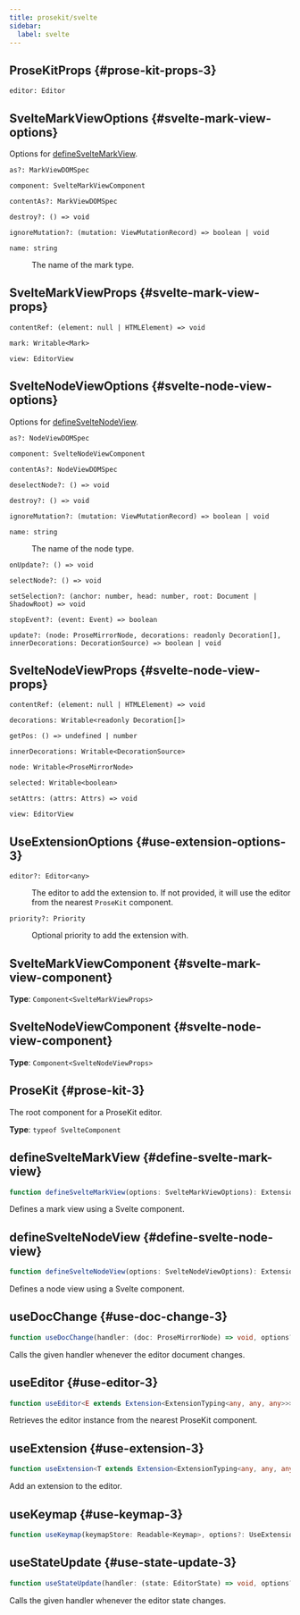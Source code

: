 ```yaml
---
title: prosekit/svelte
sidebar:
  label: svelte
---
```



## ProseKitProps {#prose-kit-props-3}

<dl>

<dt>

`editor: Editor`

</dt>

<dd>

</dd>

</dl>

## SvelteMarkViewOptions {#svelte-mark-view-options}

Options for [defineSvelteMarkView](svelte.md#define-svelte-mark-view).

<dl>

<dt>

`as?: MarkViewDOMSpec`

</dt>

<dd>

</dd>

<dt>

`component: SvelteMarkViewComponent`

</dt>

<dd>

</dd>

<dt>

`contentAs?: MarkViewDOMSpec`

</dt>

<dd>

</dd>

<dt>

`destroy?: () => void`

</dt>

<dd>

</dd>

<dt>

`ignoreMutation?: (mutation: ViewMutationRecord) => boolean | void`

</dt>

<dd>

</dd>

<dt>

`name: string`

</dt>

<dd>

The name of the mark type.

</dd>

</dl>

## SvelteMarkViewProps {#svelte-mark-view-props}

<dl>

<dt>

`contentRef: (element: null | HTMLElement) => void`

</dt>

<dd>

</dd>

<dt>

`mark: Writable<Mark>`

</dt>

<dd>

</dd>

<dt>

`view: EditorView`

</dt>

<dd>

</dd>

</dl>

## SvelteNodeViewOptions {#svelte-node-view-options}

Options for [defineSvelteNodeView](svelte.md#define-svelte-node-view).

<dl>

<dt>

`as?: NodeViewDOMSpec`

</dt>

<dd>

</dd>

<dt>

`component: SvelteNodeViewComponent`

</dt>

<dd>

</dd>

<dt>

`contentAs?: NodeViewDOMSpec`

</dt>

<dd>

</dd>

<dt>

`deselectNode?: () => void`

</dt>

<dd>

</dd>

<dt>

`destroy?: () => void`

</dt>

<dd>

</dd>

<dt>

`ignoreMutation?: (mutation: ViewMutationRecord) => boolean | void`

</dt>

<dd>

</dd>

<dt>

`name: string`

</dt>

<dd>

The name of the node type.

</dd>

<dt>

`onUpdate?: () => void`

</dt>

<dd>

</dd>

<dt>

`selectNode?: () => void`

</dt>

<dd>

</dd>

<dt>

`setSelection?: (anchor: number, head: number, root: Document | ShadowRoot) => void`

</dt>

<dd>

</dd>

<dt>

`stopEvent?: (event: Event) => boolean`

</dt>

<dd>

</dd>

<dt>

`update?: (node: ProseMirrorNode, decorations: readonly Decoration[], innerDecorations: DecorationSource) => boolean | void`

</dt>

<dd>

</dd>

</dl>

## SvelteNodeViewProps {#svelte-node-view-props}

<dl>

<dt>

`contentRef: (element: null | HTMLElement) => void`

</dt>

<dd>

</dd>

<dt>

`decorations: Writable<readonly Decoration[]>`

</dt>

<dd>

</dd>

<dt>

`getPos: () => undefined | number`

</dt>

<dd>

</dd>

<dt>

`innerDecorations: Writable<DecorationSource>`

</dt>

<dd>

</dd>

<dt>

`node: Writable<ProseMirrorNode>`

</dt>

<dd>

</dd>

<dt>

`selected: Writable<boolean>`

</dt>

<dd>

</dd>

<dt>

`setAttrs: (attrs: Attrs) => void`

</dt>

<dd>

</dd>

<dt>

`view: EditorView`

</dt>

<dd>

</dd>

</dl>

## UseExtensionOptions {#use-extension-options-3}

<dl>

<dt>

`editor?: Editor<any>`

</dt>

<dd>

The editor to add the extension to. If not provided, it will use the
editor from the nearest `ProseKit` component.

</dd>

<dt>

`priority?: Priority`

</dt>

<dd>

Optional priority to add the extension with.

</dd>

</dl>

## SvelteMarkViewComponent {#svelte-mark-view-component}

**Type**: `Component<SvelteMarkViewProps>`

## SvelteNodeViewComponent {#svelte-node-view-component}

**Type**: `Component<SvelteNodeViewProps>`

## ProseKit {#prose-kit-3}

The root component for a ProseKit editor.

**Type**: `typeof SvelteComponent`

## defineSvelteMarkView {#define-svelte-mark-view}

```ts
function defineSvelteMarkView(options: SvelteMarkViewOptions): Extension
```

Defines a mark view using a Svelte component.

## defineSvelteNodeView {#define-svelte-node-view}

```ts
function defineSvelteNodeView(options: SvelteNodeViewOptions): Extension
```

Defines a node view using a Svelte component.

## useDocChange {#use-doc-change-3}

```ts
function useDocChange(handler: (doc: ProseMirrorNode) => void, options?: UseExtensionOptions): void
```

Calls the given handler whenever the editor document changes.

## useEditor {#use-editor-3}

```ts
function useEditor<E extends Extension<ExtensionTyping<any, any, any>>>(options?: { update?: boolean }): Readable<Editor<E>>
```

Retrieves the editor instance from the nearest ProseKit component.

## useExtension {#use-extension-3}

```ts
function useExtension<T extends Extension<ExtensionTyping<any, any, any>>>(extension: Readable<null | T>, options?: UseExtensionOptions): void
```

Add an extension to the editor.

## useKeymap {#use-keymap-3}

```ts
function useKeymap(keymapStore: Readable<Keymap>, options?: UseExtensionOptions): void
```

## useStateUpdate {#use-state-update-3}

```ts
function useStateUpdate(handler: (state: EditorState) => void, options?: UseExtensionOptions): void
```

Calls the given handler whenever the editor state changes.
